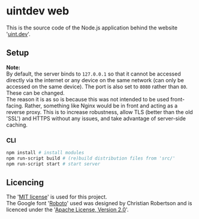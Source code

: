 # uintdev web

This is the source code of the Node.js application behind the website '[uint.dev](https://uint.dev/)'.

## Setup
**Note:**
<br>
By default, the server binds to `127.0.0.1` so that it cannot be accessed directly via the internet or any device on the same network (can only be accessed on the same device). The port is also set to `8080` rather than `80`. These can be changed.
<br>
The reason it is as so is because this was not intended to be used front-facing. Rather, something like Nginx would be in front and acting as a reverse proxy. This is to increase robustness, allow TLS (better than the old 'SSL') and HTTPS without any issues, and take advantage of server-side caching.

### CLI

```bash
npm install # install modules
npm run-script build # (re)build distribution files from 'src/'
npm run-script start # start server
```

## Licencing
The '[MIT license](LICENSE)' is used for this project.
<br>
The Google font '[Roboto](https://fonts.google.com/specimen/Roboto)' used was designed by Christian Robertson and is licenced under the '[Apache License, Version 2.0](src/sass/fonts/LICENSE.txt)'.
